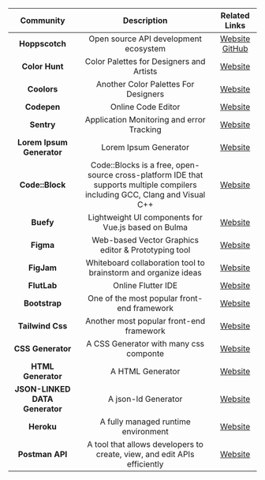 | Community     | Description | Related Links     |
| :----: |    :----:   | :----: |
| **Hoppscotch**      | Open source API development ecosystem |[Website](https://hoppscotch.io) [GitHub](https://github.com/hoppscotch) |
|**Color Hunt**| Color Palettes for Designers and Artists|[Website](https://colorhunt.co/)|
|**Coolors**| Another Color Palettes For Designers |[Website](https://coolors.co/)|
|**Codepen**| Online Code Editor |[Website](https://codepen.io/)|
|**Sentry**| Application Monitoring and error Tracking | [Website](https://sentry.io/welcome/)|
|**Lorem Ipsum Generator**|Lorem Ipsum Generator|[Website](https://loremipsum.io/)|
|**Code::Block**|Code::Blocks is a free, open-source cross-platform IDE that supports multiple compilers including GCC, Clang and Visual C++ |[Website](https://www.codeblocks.org/)|
|**Buefy**| Lightweight UI components for Vue.js based on Bulma | [Website](https://buefy.org/)|
|**Figma**| Web-based Vector Graphics editor & Prototyping tool |[Website](https://www.figma.com)|
|**FigJam**| Whiteboard collaboration tool to brainstorm and organize ideas |[Website](https://www.figma.com/figjam)|
|**FlutLab**| Online Flutter IDE |[Website](https://flutlab.io/)|
|**Bootstrap**| One of the most popular front-end framework |[Website](https://getbootstrap.com/)|
|**Tailwind Css**| Another most popular front-end framework |[Website](https://tailwindcss.com/)|
|**CSS Generator**| A CSS Generator with many css componte |[Website](https://webcode.tools/generators/css)|
|**HTML Generator**| A HTML Generator |[Website](https://webcode.tools/generators/html)|
|**JSON-LINKED DATA Generator**| A json-ld Generator |[Website](https://webcode.tools/generators/json-ld)|
|**Heroku**| A fully managed runtime environment |[Website](https://www.heroku.com/)|
|**Postman API**| A tool that allows developers to create, view, and edit APIs efficiently|[Website](https://www.postman.com/)|

